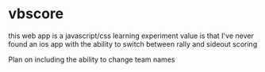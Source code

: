 # vbscore
this web app is a javascript/css learning experiment
value is that I've never found an ios app with the ability to switch between rally and sideout scoring

Plan on including the ability to change team names